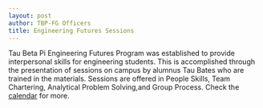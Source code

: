 ```yaml
---
layout: post
author: TBP-FG Officers
title: Engineering Futures Sessions
---
```


Tau Beta Pi Engineering Futures Program was established to provide interpersonal skills for engineering students. This is accomplished through the presentation of sessions on campus by alumnus Tau Bates who are trained in the materials. Sessions are offered in People Skills, Team Chartering, Analytical Problem Solving,and Group Process. Check the <a href="calendar.html">calendar</a> for more.